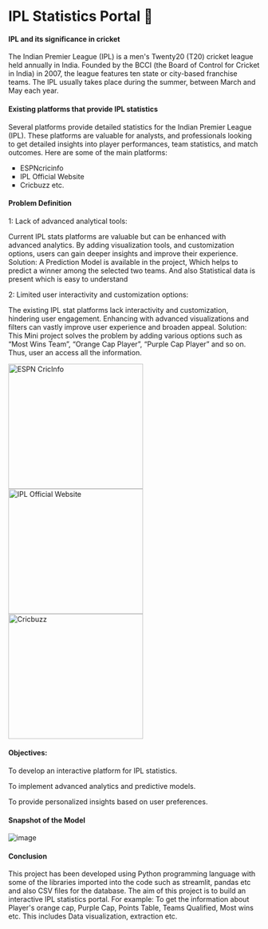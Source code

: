 <html>
  <head></head>
  <body>
<h1> IPL Statistics Portal 🏏 </h1>

<h4> IPL and its significance in cricket </h4>

The Indian Premier League (IPL) is a men's Twenty20 (T20) cricket league held annually in India. Founded by the BCCI (the Board of Control for Cricket in India) in 2007, the league features ten state or city-based franchise teams. The IPL 
usually takes place during the summer, between March and May each year. 

<h4> Existing platforms that provide IPL statistics </h4>

Several platforms provide detailed statistics for the Indian Premier League (IPL). These platforms are valuable for 
analysts, and professionals looking to get detailed insights into player performances, team statistics, and match
outcomes. Here are some of the main platforms:

<ul type="square">    
<li>ESPNcricinfo</li>
<li>IPL Official Website</li>
<li>Cricbuzz etc.</li>
</ul>    

<h4> Problem Definition </h4>
  
 1: Lack of advanced analytical tools:

Current IPL stats platforms are valuable but can be enhanced with advanced analytics. By adding visualization tools, and customization options, users can gain deeper insights and improve their experience.
Solution: A Prediction Model is available in the project, Which helps to predict a winner among the selected two teams. And also Statistical data is present which is easy to understand

 2: Limited user interactivity and customization options:

The existing IPL stat platforms lack interactivity and customization, hindering user engagement. Enhancing with advanced visualizations and filters can vastly improve user experience and broaden appeal.
Solution: This Mini project solves the problem by adding various options such as “Most Wins Team”,  “Orange Cap Player”, “Purple Cap Player” and so on. Thus, user an access all the information.

<img src="https://play-lh.googleusercontent.com/Xq9wyC3MoB-a4ggOCtjIq7Hc5vp0qwaQc63-tu-CWLb_Cu8zB7MbDjZftlGCXJBqm3E" alt="ESPN CricInfo" height="250" width="270">   <img src="https://play-lh.googleusercontent.com/B8l_f_fZK0AxNaT9PumOhvQYH3rI8TNotT5n_z6uYb3P-hbwMEF_eiFUtXSITNhpFNs" alt="IPL Official Website" height="250" width="270"> <img src="https://play-lh.googleusercontent.com/Q3mUXMkM63Z-Dh5YCasJtTEkU6r7kLyn8m6b3-2-MwdK6jlZnxTRXrRstdMAahKLrg" alt="Cricbuzz" height="250" width="270"> 


<h4> Objectives: </h4>
  
   To develop an interactive platform for IPL statistics.

   To implement advanced analytics and predictive models.

   To provide personalized insights based on user preferences.

<h4> Snapshot of the Model </h4>

![image](https://github.com/user-attachments/assets/cfc0ff8f-14eb-4843-be94-302a0f06f642)

<h4> Conclusion </h4>
This project has been developed using Python programming language with some of the libraries imported into the code such as streamlit, pandas etc and also CSV files for the database. The aim of this project is to build an interactive IPL statistics portal. For example: To get the information about Player's orange cap, Purple Cap, Points Table, Teams Qualified, Most wins etc. This includes Data visualization, extraction etc.
</body>
</html>



